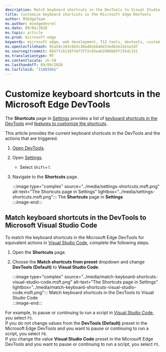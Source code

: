 ```yaml
---
description: Match keyboard shortcuts in the DevTools to Visual Studio Code
title: Customize keyboard shortcuts in the Microsoft Edge DevTools
author: MSEdgeTeam
ms.author: msedgedevrel
ms.date: 09/04/2020
ms.topic: article
ms.prod: microsoft-edge
keywords: microsoft edge, web development, f12 tools, devtools, custom, shortcuts, keyboard, visual studio code
ms.openlocfilehash: 65a54c343c043c30ad02ebdde53edb3e32e1e1df
ms.sourcegitcommit: 6b577cb118f34f3ff2c65eab2908b65f155dc151
ms.translationtype: MT
ms.contentlocale: zh-CN
ms.lasthandoff: 09/09/2020
ms.locfileid: "11003941"
---
```

# Customize keyboard shortcuts in the Microsoft Edge DevTools  

The **Shortcuts** page in [Settings][DevToolsCustomizeSettings] provides a list of [keyboard shortcuts in the DevTools][DevToolsShortcuts] and [features to customize the shortcuts](#match-keyboard-shortcuts-in-the-devtools-to-microsoft-visual-studio-code).  

This article provides the current keyboard shortcuts in the DevTools and the actions that are triggered.  

1.  [Open DevTools][DevtoolOpenMain].  
1.  Open [Settings][DevToolsCustomizeSettings].
    *   Select `Shift`+`?`.  
1.  Navigate to the **Shortcuts** page.  
    
    :::image type="complex" source="../media/settings-shortcuts.msft.png" alt-text="The Shortcuts page in Settings" lightbox="../media/settings-shortcuts.msft.png":::
       The **Shortcuts** page in **Settings**  
    :::image-end:::  
    
## Match keyboard shortcuts in the DevTools to Microsoft Visual Studio Code  

To match the keyboard shortcuts in the Microsoft Edge DevTools for equivalent actions in [Visual Studio Code][VisualStudioCode], complete the following steps.  

1.  Open the **Shortcuts** page.
1.  Choose the **Match shortcuts from preset** dropdown and change **DevTools (Default)** to **Visual Studio Code**.  
    
    :::image type="complex" source="../media/match-keyboard-shortcuts-visual-studio-code.msft.png" alt-text="The Shortcuts page in Settings" lightbox="../media/match-keyboard-shortcuts-visual-studio-code.msft.png":::
       Match keyboard shortcuts in the DevTools to Visual Studio Code  
    :::image-end:::  

For example, to pause or continuing to run a script in [Visual Studio Code][VisualStudioCodeShortcutsKeyboardWindows], you select `F5`.  
If you do not change values from the **DevTools (Default)** preset in the Microsoft Edge DevTools and you want to pause or continuing to run a script, you select `F8`.  
If you change the value **Visual Studio Code** preset in the Microsoft Edge DevTools and you want to pause or continuing to run a script, you select `F5`.  

<!-- ## Edit shortcuts for any action in the DevTools -->

<!-- links -->  

[DevToolsCustomizeSettings]: ./index.md#settings "Settings - Customize Microsoft Edge DevTools | Microsoft Docs"  
[DevtoolOpenMain]: ../open.md "Open Microsoft Edge DevTools | Microsoft Docs"  
[DevToolsShortcuts]: ../shortcuts.md "Microsoft Edge DevTools keyboard shortcuts | Microsoft Docs"  
[VisualStudioCode]: https://code.visualstudio.com "Microsoft Visual Studio Code"  
[VisualStudioCodeShortcutsKeyboardWindows]: https://code.visualstudio.com/shortcuts/keyboard-shortcuts-windows.pdf "Visual Studio Code Keyboard shortcuts for Windows | Microsoft Visual Studio Code"  
